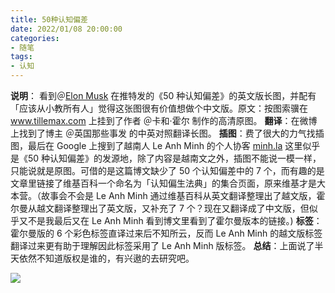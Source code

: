 ```yaml
---
title: 50种认知偏差
date: 2022/01/08 20:00:00
categories:
- 随笔
tags:
- 认知
---
```


**说明**： 看到＠[Elon Musk](https://twitter.com/elonmusk) 在推特发的《50 种认知偏差》的英文版长图，并配有「应该从小教所有人」觉得这张图很有价值想做个中文版。原文：按图索骥在 www.tillemax.com 上挂到了作者 ＠卡和·霍尔 制作的高清原图。
**翻译**：在微博上找到了博主 ＠英国那些事发 的中英对照翻译长图。
**插图**：费了很大的力气找插图，最后在 Google 上搜到了越南人 Le Anh Minh 的个人协客 [minh.la](minh.la) 这里似乎是《50 种认知偏差》的发源地，除了内容是越南文之外，插图不能说一模一样，只能说就是原图。可借的是这篇博文缺少了 50 个认知偏差中的 7 个，而有趣的是文章里链接了维基百科一个命名为「认知偏生法典」的集合页面，原来维基才是大本营。（故事会不会是 Le Anh Minh 通过维基百科从英文翻译整理出了越文版，霍尔曼从越文翻译整理出了英文版，又补充了 7 个？现在又翻译成了中文版，但似乎又不是我最后又在 Le Anh Minh 看到博文里看到了霍尔曼版本的链接。)
**标签**：霍尔曼版的 6 个彩色标签直译过来后不知所云，反而 Le Anh Minh 的越文版标签翻译过来更有助于理解因此标签采用了 Le Anh Minh 版标签。
**总结**：上面说了半天依然不知道版权是谁的，有兴遨的去研究吧。

![](https://pics.naaln.com/blog/2022-01-08-5998c0.png-basicBlog)
